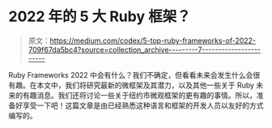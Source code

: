# 2022 年的 5 大 Ruby 框架？

> 原文：<https://medium.com/codex/5-top-ruby-frameworks-of-2022-709f67da5bc4?source=collection_archive---------7----------------------->

Ruby Frameworks 2022 中会有什么？我们不确定，但看看未来会发生什么会很有趣。在本文中，我们将研究最新的微框架及其潜力，以及其他一些关于 Ruby 未来的有趣消息。我们还将讨论一些关于纽约市微观框架的更有趣的事情。所以，准备好享受一下吧！这篇文章是由已经熟悉这种语言和框架的开发人员以友好的方式编写的。